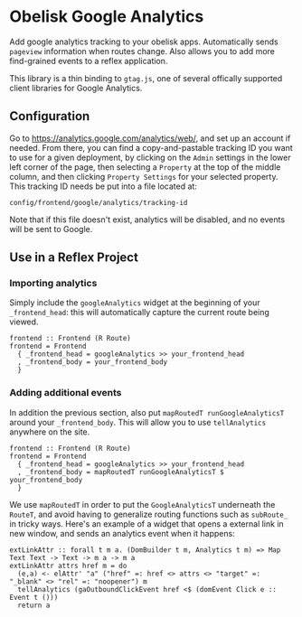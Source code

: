 # Obelisk Google Analytics

Add google analytics tracking to your obelisk apps. Automatically sends `pageview` information when routes change.  Also allows you to add more find-grained events to a reflex application.

This library is a thin binding to `gtag.js`,  one of several offically supported client libraries for Google Analytics.

## Configuration

Go to https://analytics.google.com/analytics/web/, and set up an account if needed.  From there, you can find a copy-and-pastable tracking ID you want to use for a given deployment, by clicking on the `Admin` settings in the lower left corner of the page,  then selecting a `Property` at the top of the middle column,  and then clicking `Property Settings` for your selected property.  This tracking ID needs be put into a file located at:

```
config/frontend/google/analytics/tracking-id
```

Note that if this file doesn't exist,  analytics will be disabled, and no events will be sent to Google.

## Use in a Reflex Project

### Importing analytics

Simply include the `googleAnalytics` widget at the beginning of your `_frontend_head`:  this will automatically capture the current route being viewed.

```
frontend :: Frontend (R Route)
frontend = Frontend
  { _frontend_head = googleAnalytics >> your_frontend_head
  , _frontend_body = your_frontend_body
  }
```

### Adding additional events

In addition the previous section, also put `mapRoutedT runGoogleAnalyticsT` around your `_frontend_body`.  This will allow you to use `tellAnalytics` anywhere on the site.

```
frontend :: Frontend (R Route)
frontend = Frontend
  { _frontend_head = googleAnalytics >> your_frontend_head
  , _frontend_body = mapRoutedT runGoogleAnalyticsT $ your_frontend_body
  }
```

We use `mapRoutedT` in order to put the `GoogleAnalyticsT` underneath the `RouteT`,  and avoid having to generalize routing functions such as `subRoute_` in tricky ways.  Here's an example of a widget that opens a external link in new window,  and sends an analytics event when it happens:

```
extLinkAttr :: forall t m a. (DomBuilder t m, Analytics t m) => Map Text Text -> Text -> m a -> m a
extLinkAttr attrs href m = do
  (e,a) <- elAttr' "a" ("href" =: href <> attrs <> "target" =: "_blank" <> "rel" =: "noopener") m
  tellAnalytics (gaOutboundClickEvent href <$ (domEvent Click e :: Event t ()))
  return a
```

